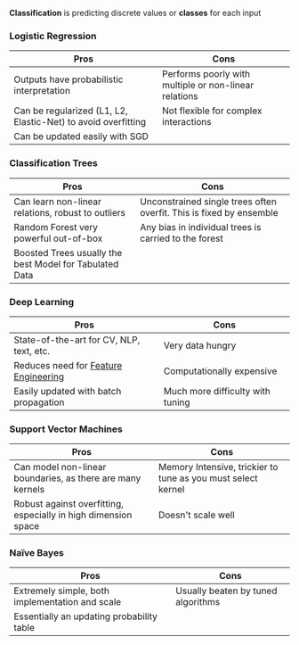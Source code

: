 

**Classification** is predicting discrete values or **classes** for each input


### Logistic Regression

| Pros | Cons |
| --- | --- |
| Outputs have probabilistic interpretation | Performs poorly with multiple or non-linear relations |
| Can be regularized (L1, L2, Elastic-Net) to avoid overfitting | Not flexible for complex interactions |
| Can be updated easily with SGD | |


### Classification Trees

| Pros | Cons |
| --- | --- |
| Can learn non-linear relations, robust to outliers | Unconstrained single trees often overfit. This is fixed by ensemble |
| Random Forest very powerful out-of-box | Any bias in individual trees is carried to the forest |
| Boosted Trees usually the best Model for Tabulated Data | |


### Deep Learning

| Pros | Cons |
| --- | --- |
| State-of-the-art for CV, NLP, text, etc. | Very data hungry |
| Reduces need for [Feature Engineering](Feature%20Engineering.md) | Computationally expensive |
| Easily updated with batch propagation | Much more difficulty with tuning |


### Support Vector Machines

| Pros | Cons |
| --- | --- |
| Can model non-linear boundaries, as there are many kernels | Memory Intensive, trickier to tune as you must select kernel |
| Robust against overfitting, especially in high dimension space | Doesn't scale well |


### Naïve Bayes

| Pros | Cons |
| --- | --- |
| Extremely simple, both implementation and scale | Usually beaten by tuned algorithms |
| Essentially an updating probability table | |
